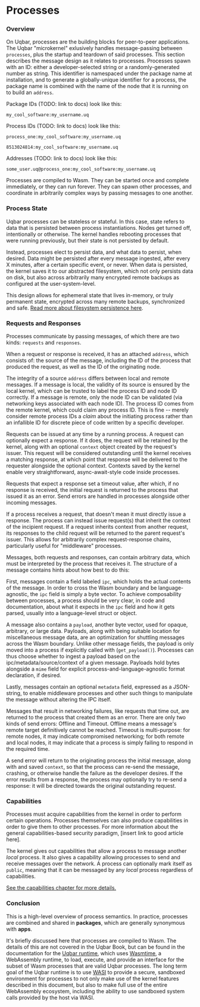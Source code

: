 # Processes

### Overview

On Uqbar, processes are the building blocks for peer-to-peer applications. The Uqbar "microkernel" exlusively handles message-passing between `processes`, plus the startup and teardown of said processes. This section describes the message design as it relates to processes. Processes spawn with an ID: either a developer-selected string or a randomly-generated number as string. This identifier is namespaced under the package name at installation, and to generate a globally-unique identifier for a process, the package name is combined with the name of the node that it is running on to build an `address`.

Package IDs (TODO: link to docs) look like this:

`my_cool_software:my_username.uq`

Process IDs (TODO: link to docs) look like this:

`process_one:my_cool_software:my_username.uq`

`8513024814:my_cool_software:my_username.uq`

Addresses (TODO: link to docs) look like this:

`some_user.uq@process_one:my_cool_software:my_username.uq`

Processes are compiled to Wasm. They can be started once and complete immediately, or they can run forever. They can spawn other processes, and coordinate in arbitrarily complex ways by passing messages to one another.

### Process State

Uqbar processes can be stateless or stateful. In this case, state refers to data that is persisted between process instantiations. Nodes get turned off, intentionally or otherwise. The kernel handles rebooting processes that were running previously, but their state is not persisted by default.

Instead, processes elect to persist data, and what data to persist, when desired. Data might be persisted after every message ingested, after every X minutes, after a certain specific event, or never. When data is persisted, the kernel saves it to our abstracted filesystem, which not only persists data on disk, but also across arbitrarily many encrypted remote backups as configured at the user-system-level.

This design allows for ephemeral state that lives in-memory, or truly permanent state, encrypted across many remote backups, synchronized and safe. [Read more about filesystem persistence here](./filesystem.md).

### Requests and Responses

Processes communicate by passing messages, of which there are two kinds: `requests` and `responses`.

When a request or response is received, it has an attached `address`, which consists of: the source of the message, including the ID of the process that produced the request, as well as the ID of the originating node.

The integrity of a source `address` differs between local and remote messages. If a message is local, the validity of its source is ensured by the local kernel, which can be trusted to label the process ID and node ID correctly. If a message is remote, only the node ID can be validated (via networking keys associated with each node ID). The process ID comes from the remote kernel, which could claim any process ID. This is fine -- merely consider remote process IDs a *claim* about the initiating process rather than an infallible ID for discrete piece of code written by a specific developer.


Requests can be issued at any time by a running process. A request can optionally expect a response. If it does, the request will be retained by the kernel, along with an optional `context` object created by the request's issuer. This request will be considered outstanding until the kernel receives a matching response, at which point that response will be delivered to the requester alongside the optional context. Contexts saved by the kernel enable very straightforward, async-await-style code inside processes.

Requests that expect a response set a timeout value, after which, if no response is received, the initial request is returned to the process that issued it as an error. Send errors are handled in processes alongside other incoming messages.

If a process receives a request, that doesn't mean it must directly issue a response. The process can instead issue request(s) that inherit the context of the incipient request. If a request inherits context from another request, its responses to the child request will be returned to the parent request's issuer. This allows for arbitrarily complex request-response chains, particularly useful for "middleware" processes.

Messages, both requests and responses, can contain arbitrary data, which must be interpreted by the process that receives it. The structure of a message contains hints about how best to do this:

First, messages contain a field labeled `ipc`, which holds the actual contents of the message. In order to cross the Wasm boundary and be language-agnostic, the `ipc` field is simply a byte vector. To achieve composability between processes, a process should be very clear, in code and documentation, about what it expects in the `ipc` field and how it gets parsed, usually into a language-level struct or object.

A message also contains a `payload`, another byte vector, used for opaque, arbitrary, or large data. Payloads, along with being suitable location for miscellaneous message data, are an optimization for shuttling messages across the Wasm boundary. Unlike other message fields, the payload is only moved into a process if explicitly called with (`get_payload()`). Processes can thus choose whether to ingest a payload based on the ipc/metadata/source/context of a given message. Payloads hold bytes alongside a `mime` field for explicit process-and-language-agnostic format declaration, if desired.

Lastly, messages contain an optional `metadata` field, expressed as a JSON-string, to enable middleware processes and other such things to manipulate the message without altering the IPC itself.

Messages that result in networking failures, like requests that time out, are returned to the process that created them as an error. There are only two kinds of send errors: Offline and Timeout. Offline means a message's remote target definitively cannot be reached. Timeout is multi-purpose: for remote nodes, it may indicate compromised networking; for both remote and local nodes, it may indicate that a process is simply failing to respond in the required time. 

A send error will return to the originating process the initial message, along with and saved `context`, so that the process can re-send the message, crashing, or otherwise handle the failure as the developer desires. If the error results from a response, the process may optionally try to re-send a response: it will be directed towards the original outstanding request.

### Capabilities

Processes must acquire capabilities from the kernel in order to perform certain operations. Processes themselves can also produce capabilities in order to give them to other processes. For more information about the general capabilities-based security paradigm, [insert link to good article here].

The kernel gives out capabilities that allow a process to message another *local* process. It also gives a capability allowing processes to send and receive messages over the network. A process can optionally mark itself as `public`, meaning that it can be messaged by any *local* process regardless of capabilities.

[See the capabilities chapter for more details.](./process-capabilities.md)

### Conclusion

This is a high-level overview of process semantics. In practice, processes are combined and shared in **packages**, which are generally synonymous with **apps**.

It's briefly discussed here that processes are compiled to Wasm. The details of this are not covered in the Uqbar Book, but can be found in the documentation for the [Uqbar runtime](https://github.com/uqbar-dao/uqbar), which uses [Wasmtime](https://wasmtime.dev/), a WebAssembly runtime, to load, execute, and provide an interface for the subset of Wasm processes that are valid Uqbar processes. The long term goal of the Uqbar runtime is to use [WASI](https://wasi.dev/) to provide a secure, sandboxed environment for processes to not only make use of the kernel features described in this document, but also to make full use of the entire WebAssembly ecosystem, including the ability to use sandboxed system calls provided by the host via WASI.
